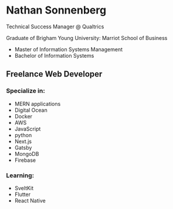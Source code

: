 # Nathan Sonnenberg
Technical Success Manager @ Qualtrics

Graduate of Brigham Young University: Marriot School of Business
* Master of Information Systems Management
* Bachelor of Information Systems

## Freelance Web Developer
### Specialize in:
* MERN applications
* Digital Ocean
* Docker
* AWS
* JavaScript
* python
* Next.js
* Gatsby
* MongoDB
* Firebase
  
### Learning:
* SveltKit
* Flutter
* React Native
